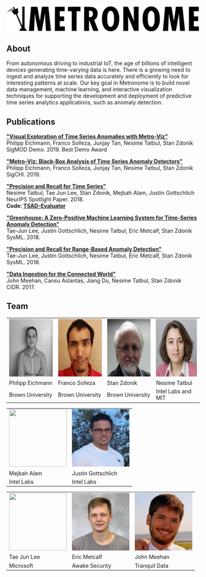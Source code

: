 ![Metronome Logo](images/logo2.svg)

## About

From autonomous driving to industrial IoT, the age of billions of intelligent devices generating time-varying data is here. There is a growing need to ingest and analyze time series data accurately and efficiently to look for interesting patterns at scale. Our key goal in Metronome is to build novel data management, machine learning, and interactive visualization techniques for supporting the development and deployment of predictive time series analytics applications, such as anomaly detection.

## Publications

**["Visual Exploration of Time Series Anomalies with
Metro-Viz"](resources/metroviz_sigmod_2019_poster.pdf)**  
Philipp Eichmann, Franco Solleza, Junjay Tan, Nesime Tatbul, Stan Zdonik  
SigMOD Demo. 2019. Best Demo Award  

**["Metro-Viz: Black-Box Analysis of Time Series Anomaly Detectors"](resources/metroviz_chi.pdf)**  
Philipp Eichmann, Franco Solleza, Junjay Tan, Nesime Tatbul, Stan Zdonik  
SigCHI. 2019.

**["Precision and Recall for Time Series"](resources/precision_recall_neurips.pdf)**  
Nesime Tatbul, Tae Jun Lee, Stan Zdonik, Mejbah Alam, Justin Gottschlich  
NeurIPS Spotlight Paper. 2018.  
**Code: [TSAD-Evaluator](https://github.com/IntelLabs/TSAD-Evaluator)**

**["Greenhouse: A Zero-Positive Machine Learning System for Time-Series Anomaly
Detection"](resources/greenhouse_sysml.pdf)**  
Tae-Jun Lee, Justin Gottschlich, Nesime Tatbul, Eric Metcalf, Stan Zdonik  
SysML. 2018.

**["Precision and Recall for Range-Based Anomaly Detection"](resources/precision_recall_sysml.pdf)**  
Tae-Jun Lee, Justin Gottschlich, Nesime Tatbul, Eric Metcalf, Stan Zdonik  
SysML. 2018.

**["Data Ingestion for the Connected World"](resources/greenhouse_sysml.pdf)**  
John Meehan, Cansu Aslantas, Jiang Du, Nesime Tatbul, Stan Zdonik  
CIDR. 2017.

## Team

<!--
<style type="text/css">
.tg  {border-collapse:collapse;border-spacing:0;}
.tg td{border-color:black;border-style:solid;border:0px;font-family:Arial, sans-serif;font-size:14px;
  overflow:hidden;padding:10px 5px;word-break:normal;}
.tg th{border-color:black;border-style:solid;border:0px;font-family:Arial, sans-serif;font-size:14px;
  font-weight:normal;overflow:hidden;padding:10px 5px;word-break:normal;}
.tg .tg-0lax{text-align:left;vertical-align:top}
</style> -->
<table>
<tbody>
  <tr>
    <td><img src="images/philipp_eichmann.jpg" width="150" height="150"></td>
    <td><img src="images/franco_solleza.jpg" width="150" height="150"></td>
    <td><img src="images/stan_zdonik.jpg" width="150" height="150"></td>
    <td><img src="images/nesime_tatbul.jpg" width="150" height="150"></td>
  </tr>
  <tr>
    <td>Philipp Eichmann</td>
    <td>Franco Solleza</td>
    <td>Stan Zdonik</td>
    <td>Nesime Tatbul</td>
  </tr>
  <tr>
    <td>Brown University</td>
    <td>Brown University</td>
    <td>Brown University</td>
    <td>Intel Labs and MIT</td>
  </tr>
</tbody>
</table>

<table>
<tbody>
  <tr>
    <td><img src="images/mejbah_alam.jpg" width="150" height="150"></td>
    <td><img src="images/justin_gottschlich.jpg" width="150" height="150"></td>
  </tr>
  <tr>
    <td>Mejbah Alam</td>
    <td>Justin Gottschlich</td>
  </tr>
  <tr>
    <td>Intel Labs</td>
    <td>Intel Labs</td>
  </tr>
</tbody>
</table>

<table>
<tbody>
  <tr>
    <td><img src="images/tj_kee.jpg" width="150" height="150"></td>
    <td><img src="images/eric_metcalf.jpg" width="150" height="150"></td>
    <td><img src="images/john_meehan.jpg" width="150" height="150"></td>
  </tr>
  <tr>
    <td>Tae Jun Lee</td>
    <td>Eric Metcalf</td>
    <td>John Meehan</td>
  </tr>
  <tr>
    <td>Microsoft</td>
    <td>Awake Security</td>
    <td>Tranquil Data</td>
  </tr>
</tbody>
</table>


